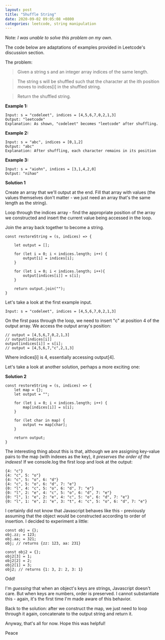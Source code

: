 ```yaml
---
layout: post
title: "Shuffle String"
date: 2020-09-02 09:05:08 +0800
categories: leetcode, string manipulation
---
```


Note: _I was unable to solve this problem on my own_.

The code below are adaptations of examples provided in Leetcode's discussion section.

The problem:

> Given a string s and an integer array indices of the same length.

> The string s will be shuffled such that the character at the ith position moves to indices[i] in the shuffled string.

> Return the shuffled string.

**Example 1:**

    Input: s = "codeleet", indices = [4,5,6,7,0,2,1,3]
    Output: "leetcode"
    Explanation: As shown, "codeleet" becomes "leetcode" after shuffling.

**Example 2:**

    Input: s = "abc", indices = [0,1,2]
    Output: "abc"
    Explanation: After shuffling, each character remains in its position

**Example 3:**

    Input: s = "aiohn", indices = [3,1,4,2,0]
    Output: "nihao"

**Solution 1**

Create an array that we'll output at the end. Fill that array with values (the values themselves don't matter - we just need an array that's the same length as the string).

Loop through the indices array - find the appropriate position of the array we constructed and insert the current value being accessed in the loop.

Join the array back together to become a string.

    const restoreString = (s, indices) => {

        let output = [];

        for (let i = 0; i < indices.length; i++) {
            output[i] = indices[i];
        }

        for (let i = 0; i < indices.length; i++){
            output[indices[i]] = s[i];
        }

        return output.join("");
    }

Let's take a look at the first example input.

    Input: s = "codeleet", indices = [4,5,6,7,0,2,1,3]

On the first pass through the loop, we need to insert "c" at position 4 of the output array. We access the output array's position:

    // output = [4,5,6,7,0,2,1,3]
    // output[indices[i]]
    output[indices[i]] = s[i];
    // output = [4,5,6,7,"c",2,1,3]

Where indices[i] is 4, essentially accessing output[4].

Let's take a look at another solution, perhaps a more exciting one:

**Solution 2**

    const restoreString = (s, indices) => {
        let map = {};
        let output = "";

        for (let i = 0; i < indices.length; i++) {
            map[indices[i]] = s[i];
        }

        for (let char in map) {
            output += map[char];
        }

        return output;
    }

The interesting thing about this is that, although we are assigning key-value pairs to the map (with indexes as the key), it _preserves the order of the indexes_! If we console.log the first loop and look at the output:

    {4: "c"}
    {4: "c", 5: "o"}
    {4: "c", 5: "o", 6: "d"}
    {4: "c", 5: "o", 6: "d", 7: "e"}
    {0: "l", 4: "c", 5: "o", 6: "d", 7: "e"}
    {0: "l", 2: "e", 4: "c", 5: "o", 6: "d", 7: "e"}
    {0: "l", 1: "e", 2: "e", 4: "c", 5: "o", 6: "d", 7: "e"}
    {0: "l", 1: "e", 2: "e", 3: "t", 4: "c", 5: "o", 6: "d", 7: "e"}

I certainly did not know that Javascript behaves like this - previously assuming that the object would be constructed according to order of insertion. I decided to experiment a little:

    const obj = {};
    obj.zz; = 123;
    obj.aa; = 321;
    obj; // returns {zz: 123, aa: 231}

    const obj2 = {};
    obj2[3] = 1;
    obj2[2] = 2;
    obj2[1] = 3;
    obj2; // returns {1: 3, 2: 2, 3: 1}

Odd!

I'm _guessing_ that when an object's keys are strings, Javascript doesn't care. But when keys are numbers, order is preserved. I cannot substantiate this - again, it's the first time I'm made aware of this behavior.

Back to the solution: after we construct the map, we just need to loop through it again, concatenate to the output string and return it.

Anyway, that's all for now. Hope this was helpful!

Peace
